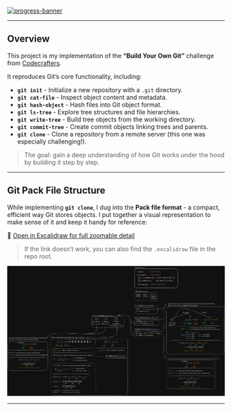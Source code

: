 [![progress-banner](https://backend.codecrafters.io/progress/git/77e86ee7-f32e-4e4f-920c-d7f8b13aee73)](https://codecrafters.io/challenges/git)

---

## Overview

This project is my implementation of the **“Build Your Own Git”** challenge from [Codecrafters](https://codecrafters.io/challenges/git).

It reproduces Git’s core functionality, including:

* **`git init`** - Initialize a new repository with a `.git` directory.
* **`git cat-file`** - Inspect object content and metadata.
* **`git hash-object`** - Hash files into Git object format.
* **`git ls-tree`** - Explore tree structures and file hierarchies.
* **`git write-tree`** - Build tree objects from the working directory.
* **`git commit-tree`** - Create commit objects linking trees and parents.
* **`git clone`** - Clone a repository from a remote server (this one was especially challenging!).

> The goal: gain a deep understanding of how Git works under the hood by building it step by step.

---

## Git Pack File Structure

While implementing **`git clone`**, I dug into the **Pack file format** - a compact, efficient way Git stores objects. I put together a visual representation to make sense of it and keep it handy for reference:

🔗 [Open in Excalidraw for full zoomable detail](https://excalidraw.com/#json=KKyM_kdrz2KYSZi9eje8o,SOjy8ajQCPUxh_XBQnVk2A)

> If the link doesn’t work, you can also find the `.excalidraw` file in the repo root.

![git_pack_structure_overview.png](git_pack_structure_overview.png)

---